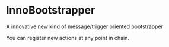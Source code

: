 # InnoBootstrapper
A innovative new kind of message/trigger oriented bootstrapper

You can register new actions at any point in chain. 
